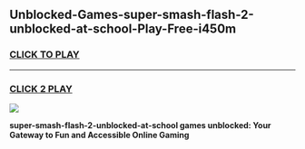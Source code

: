 
## Unblocked-Games-super-smash-flash-2-unblocked-at-school-Play-Free-i450m
<h3>
<a href="https://premium76.site?title=super-smash-flash-2-unblocked-at-school&ref=18A1">CLICK TO PLAY</a></h3>
<hr>

<h3>
<a href="https://premium76.site?title=super-smash-flash-2-unblocked-at-school&ref=18A1">CLICK 2 PLAY</a>
  
</h3>

<a href="https://premium76.site?title=super-smash-flash-2-unblocked-at-school&ref=18A1"><img src="https://clearcache.store/games.png"></a>


**super-smash-flash-2-unblocked-at-school games unblocked: Your Gateway to Fun and Accessible Online Gaming**
